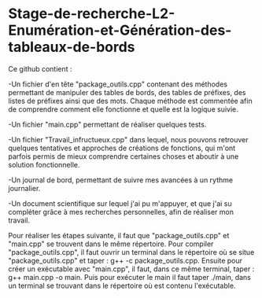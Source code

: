 # Stage-de-recherche-L2-Enumération-et-Génération-des-tableaux-de-bords

Ce github contient : 

-Un fichier d'en tête "package_outils.cpp" contenant des méthodes permettant de manipuler des tables de bords, des tables de préfixes, des listes de préfixes ainsi   que des mots.
  Chaque méthode est commentée afin de comprendre comment elle fonctionne et quelle est la logique suivie.

-Un fichier "main.cpp" permettant de réaliser quelques tests.

-Un fichier "Travail_infructueux.cpp" dans lequel, nous pouvons retrouver quelques tentatives et approches de créations de fonctions, qui m'ont parfois permis de     mieux comprendre certaines choses et aboutir à une solution fonctionnelle.

-Un journal de bord, permettant de suivre mes avancées à un rythme journalier.

-Un document scientifique sur lequel j'ai pu m'appuyer, et que j'ai su compléter grâce à mes recherches personnelles, afin de réaliser mon travail. 

Pour réaliser les étapes suivante, il faut que "package_outils.cpp" et "main.cpp" se trouvent dans le même répertoire.
Pour compiler "package_outils.cpp", il faut ouvrir un terminal dans le répertoire où se situe "package_outils.cpp" et taper : g++ -c package_outils.cpp.
Ensuite pour créer un exécutable avec "main.cpp", il faut, dans ce même terminal, taper : g++ main.cpp -o main.
Puis pour exécuter le main il faut taper ./main, dans un terminal se trouvant dans le répertoire où est contenu l'exécutable.
